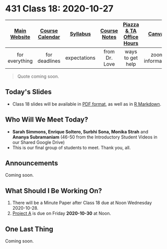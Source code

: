 # 431 Class 18: 2020-10-27

[Main Website](https://thomaselove.github.io/431/) | [Course Calendar](https://thomaselove.github.io/431/calendar.html) | [Syllabus](https://thomaselove.github.io/431-2020-syllabus/) | [Course Notes](https://thomaselove.github.io/431-notes/) | [Piazza & TA Office Hours](https://thomaselove.github.io/431/contact.html) | [Canvas](https://canvas.case.edu) | [Data and Code](https://thomaselove.github.io/431/data_index.html)
:-----------: | :--------------: | :----------: | :---------: | :-------------: | :-----------: | :------------:
for everything | for deadlines | expectations | from Dr. Love | ways to get help | zoom information | for downloads

> Quote coming soon.

## Today's Slides

- Class 18 slides will be available in [PDF format](https://github.com/THOMASELOVE/431-2020/blob/master/classes/class18/431_class-18-slides_2020.pdf), as well as in [R Markdown](https://github.com/THOMASELOVE/431-2020/blob/master/classes/class18/431_class-18-slides_2020.Rmd).

## Who Will We Meet Today?

- **Sarah Simmons, Enrique Soltero, Surbhi Sona, Monika Strah** and **Ananya Subramaniam** (46-50 from the Introductory Student Videos in our Shared Google Drive)
- This is our final group of students to meet. Thank you, all.

## Announcements

Coming soon.

## What Should I Be Working On?

1. There will be a Minute Paper after Class 18 due at Noon Wednesday 2020-10-28.
2. [Project A](https://thomaselove.github.io/431-2020-projectA/) is due on Friday **2020-10-30** at Noon.

## One Last Thing

Coming soon.
